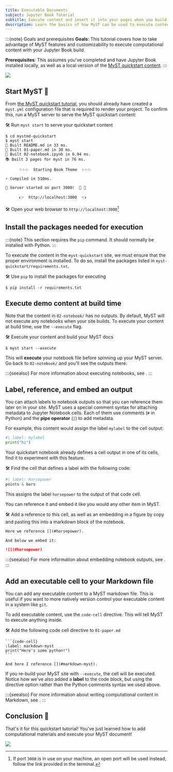 ```yaml
---
title: Executable Documents
subject: Jupyter Book Tutorial
subtitle: Execute content and insert it into your pages when you build your MyST project.
description: Learn the basics of how MyST can be used to execute content with Jupyter technology.
---
```


:::{note} Goals and prerequisites
**Goals**: This tutorial covers how to take advantage of MyST features and customizability to execute computational content with your Jupyter Book build.

**Prerequisites**: This assumes you've completed [](../start.md) and have Jupyter Book installed locally, as well as a local version of the [MyST quickstart content](https://github.com/jupyter-book/mystmd-quickstart).
:::

![](#lookout-for-tutorial-actions)

## Start MyST 🚀

From [the MyST quickstart tutorial](./quickstart.md), you should already have created a `myst.yml` configuration file that is required to render your project.
To confirm this, run a MyST server to serve the MyST quickstart content:

🛠 Run `myst start` to serve your quickstart content

```shell
$ cd mystmd-quickstart
$ myst start
📖 Built README.md in 33 ms.
📖 Built 01-paper.md in 30 ms.
📖 Built 02-notebook.ipynb in 6.94 ms.
📚 Built 3 pages for myst in 76 ms.

      ✨✨✨  Starting Book Theme  ✨✨✨

⚡️ Compiled in 510ms.

🔌 Server started on port 3000!  🥳 🎉

      👉  http://localhost:3000  👈
```

🛠 Open your web browser to `http://localhost:3000`[^open-port]

[^open-port]: If port `3000` is in use on your machine, an open port will be used instead, follow the link provided in the terminal.

## Install the packages needed for execution

:::{note}
This section requires the `pip` command. It should normally be installed with Python. 
:::

To execute the content in the `myst-quickstart` site, we must ensure that the proper environment is installed.
To do so, install the packages listed in `myst-quickstart/requirements.txt`.

🛠 Use `pip` to install the packages for executing

```shell
$ pip install -r requirements.txt
```

## Execute demo content at build time

Note that the content in `02-notebook/` has no outputs.
By default, MyST will not execute any notebooks when your site builds.
To execute your content at build time, use the `--execute` flag.

🛠 Execute your content and build your MyST docs

```shell
$ myst start --execute
```

This will **execute** your notebook file before spinning up your MyST server.
Go back to `02-notebook/` and you'll see the outputs there.

:::{seealso}
For more information about executing notebooks, see [](xref:guide/execute-notebooks).
:::

## Label, reference, and embed an output

You can attach labels to notebook outputs so that you can reference them later on in your site.
MyST uses a special comment syntax for attaching metadata to Jupyter Notebook cells.
Each of them use comments (`#` in Python) and the **pipe operator** (`|`) to add metadata.

For example, this content would assign the label `mylabel` to the cell output:

```python
#| label: mylabel
print("hi")
```

Your quickstart notebook already defines a cell output in one of its cells, find it to experiment with this feature.

🛠 Find the cell that defines a label with the following code:

```python
#| label: horsepower
points & bars
```

This assigns the label `horsepower` to the output of that code cell.

You can reference it and embed it like you would any other item in MyST.

🛠 Add a reference to this cell, as well as an embedding in a figure by copy and pasting this into a markdown block of the notebook.

```markdown
Here we reference [](#horsepower).

And below we embed it:

![](#horsepower)
```

:::{seealso}
For more information about embedding notebook outputs, see [](xref:guide/reuse-jupyter-outputs).
:::

## Add an executable cell to your Markdown file

You can add any executable content to a MyST markdown file.
This is useful if you want to more natively version control your executable content in a system like `git`.

To add executable content, use the `code-cell` directive.
This will tell MyST to execute anything inside.

🛠 Add the following code cell directive to `01-paper.md`

````
```{code-cell}
:label: markdown-myst
print("Here's some python!")
```

And here I reference [](#markdown-myst).
````

If you re-build your MyST site with `--execute`, the cell will be executed.
Notice how we've also added a **label** to the code block, but using the directive option rather than the Python comments syntax we used above.

:::{seealso}
For more information about writing computational content in Markdown, see [](xref:guide/notebooks-with-markdown).
:::

## Conclusion 🥳

That's it for this quickstart tutorial!
You've just learned how to add computational materials and execute your MyST document!

![](#quickstart-cards)
